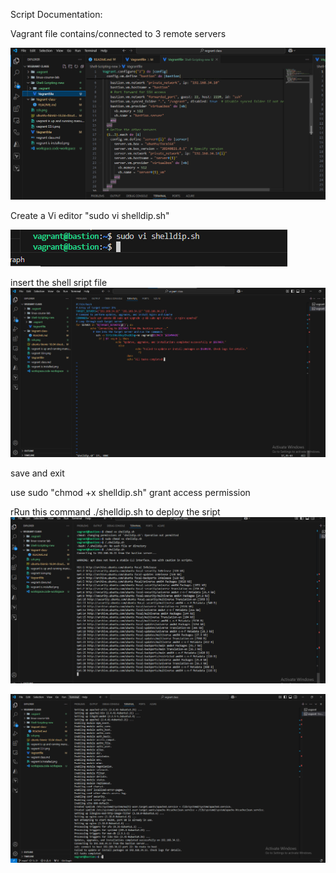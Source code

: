 Script Documentation:

Vagrant file contains/connected to 3 remote servers

![alt text](<LINUX PROJECT 7 IMAGES/vagrant file that is connect to 3 remtote servers .png>)

Create a Vi editor  "sudo vi shelldip.sh"

![alt text](<LINUX PROJECT 7 IMAGES/create the VI EDITOR FILE .png>)

insert the shell sript file 
![alt text](<LINUX PROJECT 7 IMAGES/inster the shell script in the VI Editor.png>)

save and exit

use sudo "chmod +x shelldip.sh" grant access permission 

rRun this command ./shelldip.sh to deploy the sript
![alt text](<LINUX PROJECT 7 IMAGES/DEPLOY.png>)

![alt text](<LINUX PROJECT 7 IMAGES/AUTOMATION COMPLETED.png>)